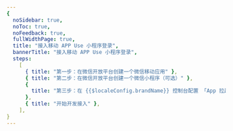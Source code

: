```yaml
---
{
  noSidebar: true,
  noToc: true,
  noFeedback: true,
  fullWidthPage: true,
  title: "接入移动 APP Use 小程序登录",
  bannerTitle: "接入移动 APP Use 小程序登录",
  steps:
    [
      { title: "第一步：在微信开放平台创建一个微信移动应用" },
      { title: "第二步：在微信开放平台创建一个微信小程序（可选）" },
      {
        title: "第三步：在 {{$localeConfig.brandName}} 控制台配置 「App 拉起小程序登录」应用（可选）",
      },
      { title: "开始开发接入" },
    ],
}
---
```


<IntegrationDetail backLink="/guides/connections/social"/>

